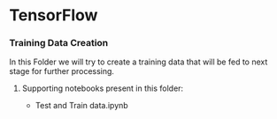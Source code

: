 # TensorFlow

### Training Data Creation

In this Folder we will try to create a training data that will be fed to next stage for further processing.

1. Supporting notebooks present in this folder:
    
    - Test and Train data.ipynb

